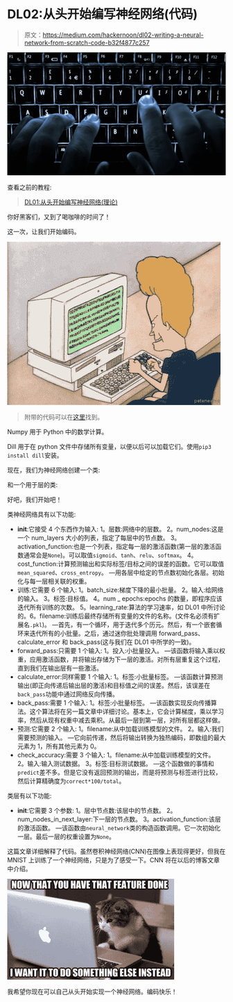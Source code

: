 # DL02:从头开始编写神经网络(代码)

> 原文：<https://medium.com/hackernoon/dl02-writing-a-neural-network-from-scratch-code-b32f4877c257>

![](img/3969d4da15b7cc6698f91c4a15424c43.png)

查看之前的教程:

> [DL01:从头开始编写神经网络(理论)](/@thesemicolonguy/dl01-writing-a-neural-network-from-scratch-theory-c02ccc897864)

你好黑客们，又到了喝咖啡的时间了！

这一次，让我们开始编码。

![](img/b8bd072de2a9740b7b0571f1d93fdb4e.png)

> 附带的代码可以在[这里](https://github.com/thesemicolonguy/neural-network-from-scratch)找到。

Numpy 用于 Python 中的数学计算。

Dill 用于在 python 文件中存储所有变量，以便以后可以加载它们。使用`pip3 install dill`安装。

现在，我们为神经网络创建一个类:

和一个用于层的类:

好吧，我们开始吧！

类神经网络具有以下功能:

*   __init__:它接受 4 个东西作为输入:
    1。层数:网络中的层数。
    2。num_nodes:这是一个 num_layers 大小的列表，指定了每层中的节点数。
    3。activation_function:也是一个列表，指定每一层的激活函数(第一层的激活函数通常会是`None`)。可以取值`sigmoid`、`tanh`、`relu`、`softmax`。
    4。cost_function:计算预测输出和实际标签/目标之间的误差的函数。它可以取值`mean_squared`、`cross_entropy`。
    —用各层中给定的节点数初始化各层。初始化与每一层相关联的权重。
*   训练:它需要 6 个输入:
    1。batch_size:梯度下降的最小批量。
    2。输入:给网络的输入。
    3。标签:目标值。
    4。num _ epochs:epochs 的数量，即程序应该迭代所有训练的次数。
    5。learning_rate:算法的学习速率，如 DL01 中所讨论的。6。filename:训练后最终存储所有变量的文件的名称。(文件名必须有扩展名`.pkl`)。
    —首先，有一个循环，用于迭代多个历元。然后，有一个嵌套循环来迭代所有的小批量。之后，通过迷你批处理调用 forward_pass、calculate_error 和 back_pass(这与我们在 DL01 中所学的一致)。
*   forward_pass:只需要 1 个输入:
    1。投入:小批量投入。
    —该函数将输入乘以权重，应用激活函数，并将输出存储为下一层的激活。对所有层重复这个过程，直到我们在输出层有一些激活。
*   calculate_error:同样需要 1 个输入:
    1。标签:小批量标签。
    —该函数计算预测输出(即正向传递后输出层的激活)和目标值之间的误差。然后，该误差在`back_pass`功能中通过网络反向传播。
*   back_pass:需要 1 个输入:
    1。标签:小批量标签。
    —该函数实现反向传播算法。这个算法将在另一篇文章中详细讨论。基本上，它会计算梯度，乘以学习率，然后从现有权重中减去乘积。从最后一层到第一层，对所有层都这样做。
*   预测:它需要 2 个输入:
    1。filename:从中加载训练模型的文件。
    2。输入:我们需要预测的输入。
    —它向前传递，然后将输出转换为独热编码，即数组的最大元素为 1，所有其他元素为 0。
*   check_accuracy:需要 3 个输入:
    1。filename:从中加载训练模型的文件。
    2。输入:输入测试数据。
    3。标签:目标测试数据。
    —这个函数做的事情和`predict`差不多。但是它没有返回预测的输出，而是将预测与标签进行比较，然后计算精确度为`correct*100/total`。

类层有以下功能:

*   __init__:它需要 3 个参数:
    1。层中节点数:该层中的节点数。
    2。num_nodes_in_next_layer:下一层的节点数。
    3。activation_function:该层的激活函数。
    —该函数由`neural_network`类的构造函数调用。它一次初始化一层。最后一层的权重设置为`None`。

这篇文章详细解释了代码。虽然卷积神经网络(CNN)在图像上表现得更好，但我在 MNIST 上训练了一个神经网络，只是为了感受一下。CNN 将在以后的博客文章中介绍。

![](img/bd99736f6dae6966e3db11d930a079e6.png)

我希望你现在可以自己从头开始实现一个神经网络。编码快乐！